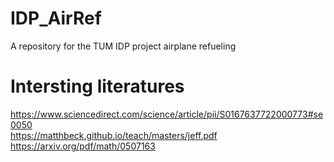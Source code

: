 # IDP_AirRef
A repository for the TUM IDP project airplane refueling

# Intersting literatures
https://www.sciencedirect.com/science/article/pii/S0167637722000773#se0050 <br>
https://matthbeck.github.io/teach/masters/jeff.pdf <br>
https://arxiv.org/pdf/math/0507163
